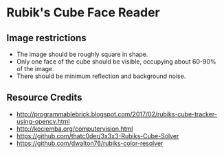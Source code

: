 # Rubik's Cube Face Reader
## Image restrictions
* The image should be roughly square in shape.
* Only one face of the cube should be visible, occupying about 60-90% of the image.
* There should be minimum reflection and background noise.
## Resource Credits
* http://programmablebrick.blogspot.com/2017/02/rubiks-cube-tracker-using-opencv.html
* http://kociemba.org/computervision.html
* https://github.com/thatc0der/3x3x3-Rubiks-Cube-Solver
* https://github.com/dwalton76/rubiks-color-resolver
